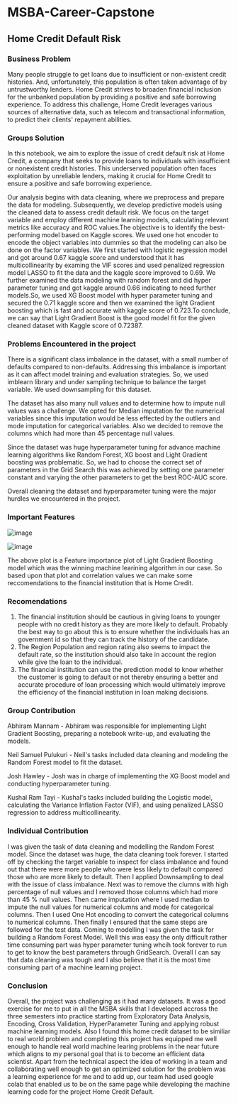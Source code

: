 # MSBA-Career-Capstone

## Home Credit Default Risk


### Business Problem

Many people struggle to get loans due to insufficient or non-existent credit histories. And, unfortunately, this population is often taken advantage of by untrustworthy lenders. Home Credit strives to broaden financial inclusion for the unbanked population by providing a positive and safe borrowing experience. To address this challenge, Home Credit leverages various sources of alternative data, such as telecom and transactional information, to predict their clients' repayment abilities.

### Groups Solution

In this notebook, we aim to explore the issue of credit default risk at Home Credit, a company that seeks to provide loans to individuals with insufficient or nonexistent credit histories. This underserved population often faces exploitation by unreliable lenders, making it crucial for Home Credit to ensure a positive and safe borrowing experience.

Our analysis begins with data cleaning, where we preprocess and prepare the data for modeling. Subsequently, we develop predictive models using the cleaned data to assess credit default risk. We focus on the target variable and employ different machine learning models, calculating relevant metrics like accuracy and ROC values.The objective is to identify the best-performing model based on Kaggle scores. We used one hot encoder to encode the object variables into dummies so that the modeling can also be done on the factor variables.
We first started with logistic regression model and got around 0.67 kaggle score and understood that it has multicollinearity by examing the VIF scores and used penalized regression model LASSO to fit the data and the kaggle score improved to 0.69. We further examined the data modeling with random forest and did hyper parameter tuning and got kaggle around 0.66 indicating to need further models.So, we used XG Boost model with hyper parameter tuning and secured the 0.71 kaggle score and then we examined the light Gradient boosting which is fast and accurate with kaggle score of 0.723.To conclude, we can say that Light Gradient Boost is the good model fit for the given cleaned dataset with Kaggle score of 0.72387.

### Problems Encountered in the project

There is a significant class imbalance in the dataset, with a small number of defaults compared to non-defaults. Addressing this imbalance is important as it can affect model training and evaluation strategies. So, we used imblearn library and under sampling technique to balance the target variable. We used downsampling for this dataset. 

The dataset has also many null values and to determine how to impute null values was a challenge. We opted for Median imputation for the numerical variables since this imputation would be less effected by the outliers and mode imputation for categorical variables. Also we decided to remove the columns which had more than 45 percentage null values.

Since the dataset was huge hyperparameter tuning for advance machine learning algorithms like Random Forest, XG boost and Light Gradient boosting was problematic. So, we had to choose the correct set of parameters in the Grid Search this was achieved by setting one parameter constant and varying the other parameters to get the best ROC-AUC score.

Overall cleaning the dataset and hyperparameter tuning were the major hurdles we encountered in the project.


### Important Features

![image](https://github.com/NeilSamuelPulukuri/MSBA-Career-Capstone-1/assets/141296161/f08af6d1-e9ef-4226-b204-40e269b05be5)

![image](https://github.com/NeilSamuelPulukuri/MSBA-Career-Capstone-1/assets/141296161/497aa640-f72f-4a07-a0bc-b7a977d33dfd)


The above plot is a Feature importance plot of Light Gradient Boosting model which was the winning machine learining algorithm in our case. So based upon that plot and correlation values we can make some reccomendations to the financial institution that is Home Credit.


### Recomendations

1. The financial institution should be cautious in giving loans to younger people with no credit history as they are more likely to default. Probably the best way to go about this is to ensure whether the individuals has an government id so that they can track the history of the candidate.
2. The Region Population and region rating also seems to impact the default rate, so the institution should also take in account the region while give the loan to the individual.
3. The financial institution can use the prediction model to know whether the customer is going to default or not thereby ensuring a better and accurate procedure of loan processing which would ultimately improve the efficiency of the financial institution in loan making decisions.


### Group Contribution

Abhiram Mannam - Abhiram was responsible for implementing Light Gradient Boosting, preparing a notebook write-up, and evaluating the models.

Neil Samuel Pulukuri - Neil's tasks included data cleaning and modeling the Random Forest model to fit the dataset.

Josh Hawley - Josh was in charge of implementing the XG Boost model and conducting hyperparameter tuning.

Kushal Ram Tayi - Kushal's tasks included building the Logistic model, calculating the Variance Inflation Factor (VIF), and using penalized LASSO regression to address multicollinearity.


### Individual Contribution

I was given the task of data cleaning and modelling the Random Forest model. Since the dataset was huge, the data cleaning took forever. I started off by checking the target variable to inspect for class imbalance and found out that there were more people who were less likely to default compared those who are more likely to default. Then I applied Downsampling to deal with the issue of class imbalance. Next was to remove the clumns with high percentage of null values and I removed those columns which had more than 45 % null values. Then came imputation where I used median to impute the null values for numerical columns and mode for categorical columns. Then I used One Hot encoding to convert the categorical columns to numerical columns. Then finally I ensured that the same steps are followed for the test data. Coming to modelling I was given the task for building a Random Forest Model. Well this was easy the only difficult rather time consuming part was hyper parameter tuning whcih took forever to run to get to know the best parameters through GridSearch. Overall I can say that data cleaning was tough and I also believe that it is the most time consuming part of a machine learning project.


### Conclusion
Overall, the project was challenging as it had many datasets. It was a good exercise for me to put in all the MSBA skills that I developed accross the three semesters into practice starting from Exploratory Data Analysis, Encoding, Cross Validation, HyperParameter Tuning and applying robust machine learning models. Also I found this home credit dataset to be similiar to real world problem and completing this project has equipped me well enough to handle real world machine learing problems in the near future which aligns to my personal goal that is to become an efficient data scientist. Apart from the technical aspect the idea of working in a team and collaborating well enough to get an optimized solution for the problem was a learning experience for me and to add up, our team had used google colab that enabled us to be on the same page while developing the machine learning code for the project Home Credit Default.

